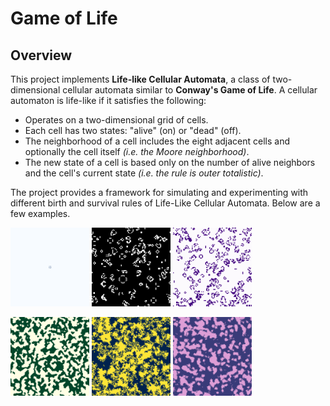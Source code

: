 # Game of Life

## Overview

This project implements **Life-like Cellular Automata**, a class of two-dimensional cellular automata similar to **Conway's Game of Life**.
A cellular automaton is life-like if it satisfies the following:
- Operates on a two-dimensional grid of cells.
- Each cell has two states: "alive" (on) or "dead" (off).
- The neighborhood of a cell includes the eight adjacent cells and optionally the cell itself *(i.e. the Moore neighborhood)*.
- The new state of a cell is based only on the number of alive neighbors and the cell's current state *(i.e. the rule is outer totalistic)*.

The project provides a framework for simulating and experimenting with different birth and survival rules of Life-Like Cellular Automata. Below are a few examples.




<p float="left">
    <img src="results/replicator.gif" title="B1357/S1357 Replicator" style="width: 25%;"/>
    <img src="results/life.gif" title="B3/S23 Life" style="width: 25%;"/>
    <img src="results/highlife.gif" title="B36/S23 HighLife" style="width: 25%;"/>
</p>

<p float="left">
    <img src="results/anneal.gif" title="B4678/S35678 Anneal" style="width: 25%;"/>
    <img src="results/day_n_night.gif" title="B3678/S34678 Day & Night" style="width: 25%;"/>
    <img src="results/diamoeba.gif" title="B35678/S5678 Diamoeba" style="width: 25%;"/>
</p>